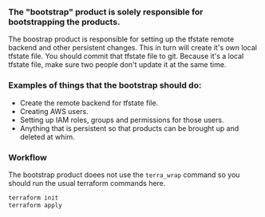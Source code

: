 ### The "bootstrap" product is solely responsible for bootstrapping the products.
The boostrap product is responsible for setting up the tfstate remote backend and other persistent changes.
This in turn will create it's own local tfstate file. You should commit that tfstate file to git.
Because it's a local tfstate file, make sure two people don't update it at the same time.

### Examples of things that the bootstrap should do:
- Create the remote backend for tfstate file.
- Creating AWS users.
- Setting up IAM roles, groups and permissions for those users.
- Anything that is persistent so that products can be brought up and deleted at whim.

### Workflow
The bootstrap product doees not use the `terra_wrap` command so you should run the usual terraform commands here.
```bash
terraform init
terraform apply
```
